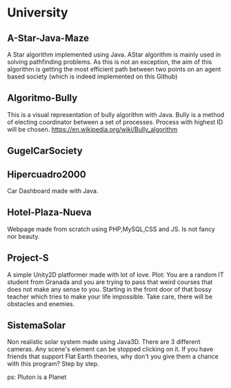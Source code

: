 # University
## A-Star-Java-Maze
A Star algorithm implemented using Java. AStar algorithm is mainly used in solving pathfinding problems. As this is  not an exception, the aim of this algorithm is getting
the most efficient path between two points on an agent based society (which is indeed
  implemented on this Github)

## Algoritmo-Bully
This is a visual representation of bully algorithm with Java. Bully is a method of electing coordinator between a set of processes. Process with highest ID will be chosen.
 https://en.wikipedia.org/wiki/Bully_algorithm
## GugelCarSociety

## Hipercuadro2000
Car Dashboard made with Java.
## Hotel-Plaza-Nueva
Webpage made from scratch using PHP,MySQL,CSS and JS. Is not fancy nor beauty.
## Project-S
A simple Unity2D platformer made with lot of love.
Plot:
You are a random IT student from Granada and you are trying to pass
that weird courses that does not make any sense to you. Starting
in the front door of that bossy teacher which tries to make your life impossible.
Take care, there will be obstacles and enemies.

## SistemaSolar
Non realistic solar system made using Java3D. There are 3 different cameras. Any scene's element can be stopped clicking on it.
If you have friends that support Flat Earth theories, why don't you give them a chance with this program? Step by step.

ps: Pluton is a Planet
